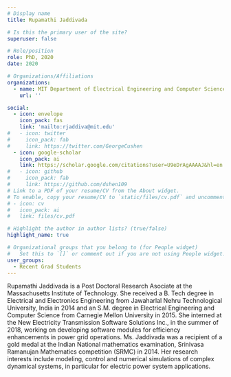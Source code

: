 ```yaml
---
# Display name
title: Rupamathi Jaddivada

# Is this the primary user of the site?
superuser: false

# Role/position
role: PhD, 2020
date: 2020

# Organizations/Affiliations
organizations:
  - name: MIT Department of Electrical Engineering and Computer Science
    url: ''

social:
  - icon: envelope
    icon_pack: fas
    link: 'mailto:rjaddiva@mit.edu'
#   - icon: twitter
#     icon_pack: fab
#     link: https://twitter.com/GeorgeCushen
  - icon: google-scholar
    icon_pack: ai
    link: https://scholar.google.com/citations?user=U9eDrAgAAAAJ&hl=en
#   - icon: github
#     icon_pack: fab
#     link: https://github.com/dshen109
# Link to a PDF of your resume/CV from the About widget.
# To enable, copy your resume/CV to `static/files/cv.pdf` and uncomment the lines below.
# - icon: cv
#   icon_pack: ai
#   link: files/cv.pdf

# Highlight the author in author lists? (true/false)
highlight_name: true

# Organizational groups that you belong to (for People widget)
#   Set this to `[]` or comment out if you are not using People widget.
user_groups:
  - Recent Grad Students
---
```


Rupamathi Jaddivada is a Post Doctoral Research Asociate at the Massachusetts
Institute of Technology. She received a B. Tech degree in Electrical and
Electronics Engineering from Jawaharlal Nehru Technological University, India
in 2014 and an S.M. degree in Electrical Engineering and Computer Science from
Carnegie Mellon University in 2015. She interned at the New Electricity
Transmission Software Solutions Inc., in the summer of 2018, working on
developing software modules for efficiency enhancements in power grid
operations. Ms. Jaddivada was a recipient of a gold medal at the Indian
National mathematics examination, Srinivasa Ramanujan Mathematics competition
(SRMC) in 2014. Her research interests include modeling, control and numerical
simulations of complex dynamical systems, in particular for electric power
system applications.
